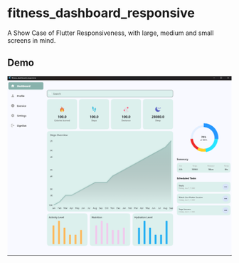 # fitness_dashboard_responsive

A Show Case of Flutter Responsiveness, with large, medium and small screens in mind.

## Demo

[![Watch the video](https://github.com/Yossef-Dawoad/fitness_dashboard_responsive_experment/blob/main/demo_screenshot.png)](https://github.com/Yossef-Dawoad/fitness_dashboard_responsive_experment/blob/main/demo.mp4)
